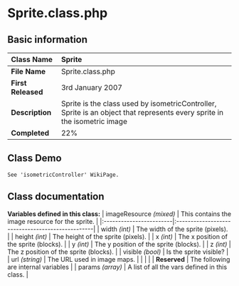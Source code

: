 # Sprite.class.php #
## Basic information ##
| **Class Name** | Sprite |
|:---------------|:-------|
| **File Name**  | Sprite.class.php |
| **First Released** | 3rd January 2007 |
| **Description** | Sprite is the class used by isometricController, Sprite is an object that represents every sprite in the isometric image |
| **Completed**  | 22%    |

## Class Demo ##
```
See 'isometricController' WikiPage.
```

## Class documentation ##
**Variables defined in this class:**
| imageResource _(mixed)_ | This contains the image resource for the sprite. |
|:------------------------|:-------------------------------------------------|
| width _(int)_           | The width of the sprite (pixels).                |
| height _(int)_          | The height of the sprite (pixels).               |
| x _(int)_               | The x position of the sprite (blocks).           |
| y _(int)_               | The y position of the sprite (blocks).           |
| z _(int)_               | The z position of the sprite (blocks).           |
| visible _(bool)_        | Is the sprite visible?                           |
| url _(string)_          | The URL used in image maps.                      |
|                         |                                                  |
| **Reserved**            | The following are internal variables             |
| params _(array)_        | A list of all the vars defined in this class.    |